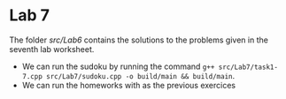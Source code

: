 # Lab 7
The folder *src/Lab6* contains the solutions to the problems given in the seventh lab worksheet.
- We can run the sudoku by running the command ``g++ src/Lab7/task1-7.cpp src/Lab7/sudoku.cpp -o build/main && build/main``.
- We can run the homeworks with as the previous exercices